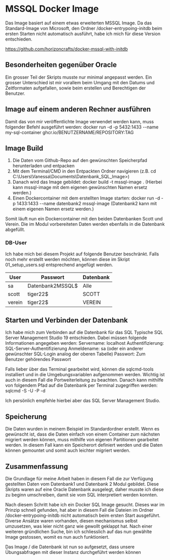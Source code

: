 MSSQL Docker Image
==================

Das Image basiert auf einem etwas erweiterten MSSQL Image.
Da das Standard-Image von Microsoft, den Ordner /docker-entrypoing-initdb beim ersten Starten nicht automatisch ausführt, habe ich mich für diese Version entschieden.

https://github.com/horizoncrafts/docker-mssql-with-initdb


## Besonderheiten gegenüber Oracle
Ein grosser Teil der Skripts musste nur minimal angepasst werden. 
Ein grosser Unterschied ist mir vorallem beim Umgang mit den Datums und Zeitformaten aufgefallen, sowie beim erstellen und Berechtigen der Benutzer.

## Image auf einem anderen Rechner ausführen
Damit das von mir veröffentlichte Image verwendet werden kann, muss folgender Befehl ausgeführt werden:
docker run -d -p 5432:1433 --name my-sql-container ghcr.io/BENUTZERNAME/REPOSITORY:TAG


## Image Build

1. Die Daten vom Github-Repo auf den gewünschten Speicherpfad herunterladen und entpacken
2. Mit dem Terminal/CMD in den Entpackten Ordner navigieren (z.B. cd C:\Users\Vanessa\Documents\Datenbank_SQL_Image>)
3. Danach wird das Image gebildet: docker build -t mssql-image . (Hierbei kann mssql-image mit dem eigenen gewünschten Namen ersetz werden.)
4. Einen Dockercontainer mit dem erstellten Image starten:  docker run -d -p 1433:1433 --name datenbank2 mssql-image (Datenbank2 kann mit einem eigenen Namen ersetz werden.)

Somit läuft nun ein Dockercontainer mit den beiden Datenbanken Scott und Verein. 
Die im Modul vorbereiteten Daten werden ebenfalls in die Datenbank abgefüllt.

### DB-User
Ich habe mich bei diesem Projekt auf folgende Benutzer beschränkt.
Falls noch mehr erstellt werden möchten, können diese im Skript 01_setup_users.sql entsprechend angefügt werden.

| User | Passwort | Datenbank
| --- | --- | --- |
| sa | Datenbank2MSSQL$ | Alle|
| scott | tiger22$ | SCOTT|
| verein | tiger22$ | VEREIN|

## Starten und Verbinden der Datenbank
Ich habe mich zum Verbinden auf die Datenbank für das SQL Typische SQL Server Management Studio 19 entschieden.
Dabei müssen folgende Informationen angegeben werden:
Servername: localhost
Authentifizierung: SQL-Server-Authentifizierung
Anmeldename: sa (oder ein anderer gewünschter SQL-Login analog der oberen Tabelle)
Passwort: Zum Benutzer gehörendes Passwort

Falls lieber über das Terminal gearbeitet wird, können die sqlcmd-tools installiert und in die Umgebungsvariablen aufgenommen werden.
Wichtig ist auch in diesem Fall die Portweiterleitung zu beachten.
Danach kann mithilfe von folgendem Pfad auf die Datenbank per Terminal zugegriffen werden:
sqlcmd -S <ServerName> -U <Benutzername> -P <Passwort> -d <Datenbankname>

Ich persönlich empfehle hierbei aber das SQL Server Management Studio.

## Speicherung
Die Daten wurden in meinem Beispiel im Standardordner erstellt.
Wenn es gewünscht ist, dass die Daten einfach von einem Container zum nächsten migriert werden können, muss mithilfe von eigenen Partitionen gearbeitet werden.
In diesem Fall kann ein Speicherort definiert werden und die Daten können gemountet und somit auch leichter migriert werden.

## Zusammenfassung

Die Grundlage für meine Arbeit haben in diesem Fall die zur Verfügung gestellten Daten vom Datenbank1 und Datenbank 2 Modul gebildet.
Diese Skripts waren auf eine Oracle Datenbank ausgelegt, daher musste ich diese zu beginn umschreiben, damit sie vom SQL interpretiert werden konnten.

Nach diesem Schritt habe ich ein Docker SQL Image gesucht.
Dieses war im Prinzip schnell gefunden, hat aber in diesem Fall die Dateien im Ordner /docker-entrypoing-initdb nicht automatisch beim ersten Start ausgeführt.
Diverse Ansätze waren vorhanden, diesen mechanismus selbst umzusetzen, was leier nicht ganz wie gewollt geklappt hat.
Nach einer weiteren gründlichen Suche, bin ich schliesslich auf das nun gewählte Image gestossen, womit es nun auch funktioniert.

Das Image / die Datenbank ist nun so aufgesetzt, dass unsere Übungsabfragen mit dieser Instanz durchgeführt werden können